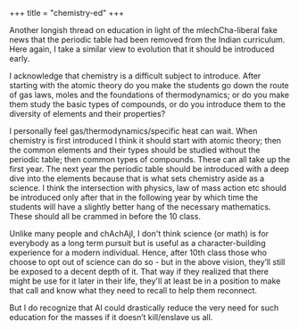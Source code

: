 +++
title = "chemistry-ed"
+++

Another longish thread on education in light of the mlechCha-liberal fake news that the periodic table had been removed from the Indian curriculum. Here again, I take a similar view to evolution that it should be introduced early. 

I acknowledge that chemistry is a difficult subject to introduce. After starting with the atomic theory do you make the students go down the route of gas laws, moles and the foundations of thermodynamics; or do you make them study the basic types of compounds, or do you introduce them to the diversity of elements and their properties? 

I personally feel gas/thermodynamics/specific heat can wait. When chemistry is first introduced I think it should start with atomic theory; then the common elements and their types should be studied without the periodic table; then common types of compounds. These can all take up the first year. The next year the periodic table should be introduced with a deep dive into the elements because that is what sets chemistry aside as a science. I think the intersection with physics, law of mass action etc should be introduced only after that in the following year by which time the students will have a slightly better hang of the necessary mathematics. These should all be crammed in before the 10 class. 

Unlike many people and chAchAjI, I don't think science (or math) is for everybody as a long term pursuit but is useful as a character-building experience for a modern individual. Hence, after 10th class those who choose to opt out of science can do so - but in the above vision, they’ll still be exposed to a decent depth of it. That way if they realized that there might be use for it later in their life, they'll at least be in a position to make that call and know what they need to recall to help them reconnect. 

But I do recognize that AI could drastically reduce the very need for such education for the masses if it doesn’t kill/enslave us all. 
